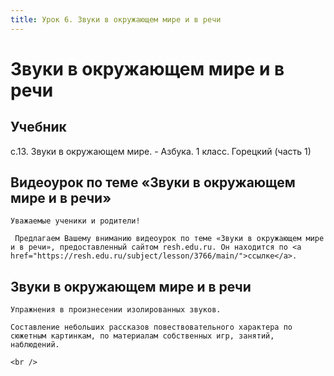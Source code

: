 ```yaml
---
title: Урок 6. Звуки в окружающем мире и в речи
---
```


# Звуки в окружающем мире и в речи

## Учебник

с.13. Звуки в окружающем мире. - Азбука. 1 класс. Горецкий (часть 1)

## Видеоурок по теме «Звуки в окружающем мире и в речи»

<p>
	Уважаемые ученики и родители!  
</p>
<p>
	 Предлагаем Вашему вниманию видеоурок по теме «Звуки в окружающем мире и в речи», предоставленный сайтом resh.edu.ru. Он находится по <a href="https://resh.edu.ru/subject/lesson/3766/main/">ссылке</a>.
</p>

## Звуки в окружающем мире и в речи

<p>
	Упражнения в произнесении изолированных звуков. 
</p>
<p>
	Составление небольших рассказов повествовательного характера по сюжетным картинкам, по материалам собственных игр, занятий, наблюдений. 
</p>
<div>
	<br />
</div>